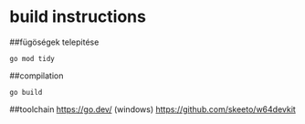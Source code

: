 # build instructions
##fügöségek telepitése
```
go mod tidy
```
##compilation
```
go build
```
##toolchain
https://go.dev/
(windows) https://github.com/skeeto/w64devkit
